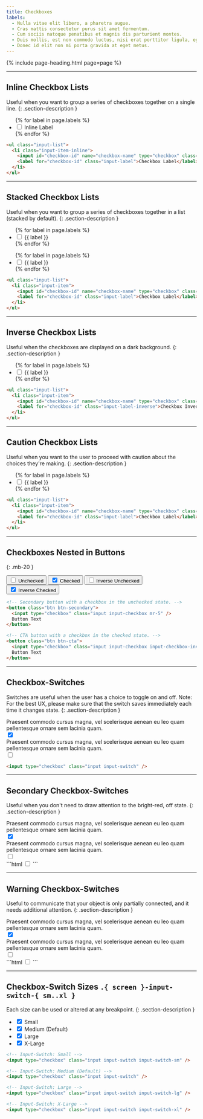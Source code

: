 ```yaml
---
title: Checkboxes
labels:
  - Nulla vitae elit libero, a pharetra augue.
  - Cras mattis consectetur purus sit amet fermentum.
  - Cum sociis natoque penatibus et magnis dis parturient montes.
  - Duis mollis, est non commodo luctus, nisi erat porttitor ligula, eget lacinia.
  - Donec id elit non mi porta gravida at eget metus.
---
```


{% include page-heading.html page=page %}

---

## Inline Checkbox Lists
Useful when you want to group a series of checkboxes together on a single line.
{: .section-description }

<ul class="input-list mb-30">
  {% for label in page.labels %}
    <li class="input-item-inline">
      <input id="checkbox-inline-{{ forloop.index }}" name="checkbox-list" type="checkbox" class="input input-checkbox" {% if forloop.index == 1 %}checked{% endif %} />
      <label for="checkbox-inline-{{ forloop.index }}" class="input-label">Inline Label</label>
    </li>
  {% endfor %}
</ul>

```html
<ul class="input-list">
  <li class="input-item-inline">
    <input id="checkbox-id" name="checkbox-name" type="checkbox" class="input input-checkbox" checked />
    <label for="checkbox-id" class="input-label">Checkbox Label</label>
  </li>
</ul>
```

---

## Stacked Checkbox Lists
Useful when you want to group a series of checkboxes together in a list (stacked by default).
{: .section-description }

<div class="col-container mb-15 sm:mb-30">
  <div class="col col-100 sm:col-50 mb-15 sm:mb-0">
    <div class="rounded bg-white p-10 sm:p-15 md:p-20 lg:p-30">
      <ul class="input-list">
        {% for label in page.labels %}
          <li class="input-item">
            <input id="checkbox-light-{{ forloop.index }}" name="checkbox-list" type="checkbox" class="input input-checkbox" {% if forloop.index == 1 %}checked{% endif %} />
            <label for="checkbox-light-{{ forloop.index }}" class="input-label">{{ label }}</label>
          </li>
        {% endfor %}
      </ul>
    </div>
  </div>
  <div class="col col-100 sm:col-50">
    <div class="box-secondary p-10 sm:p-15 md:p-20 lg:p-30">
      <ul class="input-list">
        {% for label in page.labels %}
          <li class="input-item">
            <input id="checkbox-dark-{{ forloop.index }}" name="checkbox-list" type="checkbox" class="input input-checkbox" {% if forloop.index == 1 %}checked{% endif %} />
            <label for="checkbox-dark-{{ forloop.index }}" class="input-label">{{ label }}</label>
          </li>
        {% endfor %}
      </ul>
    </div>
  </div>
</div>

```html
<ul class="input-list">
  <li class="input-item">
    <input id="checkbox-id" name="checkbox-name" type="checkbox" class="input input-checkbox" checked />
    <label for="checkbox-id" class="input-label">Checkbox Label</label>
  </li>
</ul>
```

---

## Inverse Checkbox Lists
Useful when the checkboxes are displayed on a dark background.
{: .section-description }

<div class="box-secondary p-10 sm:p-15 md:p-20 lg:p-30 bg-gray-darker">
  <ul class="input-list">
    {% for label in page.labels %}
      <li class="input-item">
        <input id="checkbox-inverse-{{ forloop.index }}" name="checkbox-inverse-list" type="checkbox" class="input input-checkbox input-checkbox-inverse" {% if forloop.index == 1 %}checked{% endif %} />
        <label for="checkbox-inverse-{{ forloop.index }}" class="input-label-inverse">{{ label }}</label>
      </li>
    {% endfor %}
  </ul>
</div>

```html
<ul class="input-list">
  <li class="input-item">
    <input id="checkbox-id" name="checkbox-name" type="checkbox" class="input input-checkbox input-checkbox-inverse" checked />
    <label for="checkbox-id" class="input-label-inverse">Checkbox Inverse Label</label>
  </li>
</ul>
```

---

## Caution Checkbox Lists
Useful when you want to the user to proceed with caution about the choices they're making.
{: .section-description }

<ul class="input-list">
  {% for label in page.labels %}
    <li class="input-item">
      <input id="checkbox-caution-{{ forloop.index }}" name="checkbox-list" type="checkbox" class="input input-checkbox input-checkbox-caution" {% if forloop.index == 1 %}checked{% endif %} />
      <label for="checkbox-caution-{{ forloop.index }}" class="input-label">{{ label }}</label>
    </li>
  {% endfor %}
</ul>

```html
<ul class="input-list">
  <li class="input-item">
    <input id="checkbox-id" name="checkbox-name" type="checkbox" class="input input-checkbox input-checkbox-caution" checked />
    <label for="checkbox-id" class="input-label">Checkbox Label</label>
  </li>
</ul>
```

---

## Checkboxes Nested in Buttons
{: .mb-20 }

<button class="btn btn-secondary mr-10 mb-10">
  <input type="checkbox" class="input input-checkbox mr-5" />
  Unchecked
</button>
<button class="btn btn-secondary mr-10 mb-10">
  <input type="checkbox" class="input input-checkbox mr-5" checked />
  Checked
</button>
<button class="btn btn-cta mr-10 mb-10">
  <input type="checkbox" class="input input-checkbox input-checkbox-inverse mr-5" />
  Inverse Unchecked
</button>
<button class="btn btn-cta mr-10 mb-10">
  <input type="checkbox" class="input input-checkbox input-checkbox-inverse mr-5" checked />
  Inverse Checked
</button>

```html
<!-- Secondary button with a checkbox in the unchecked state. -->
<button class="btn btn-secondary">
  <input type="checkbox" class="input input-checkbox mr-5" />
  Button Text
</button>

<!-- CTA button with a checkbox in the checked state. -->
<button class="btn btn-cta">
  <input type="checkbox" class="input input-checkbox input-checkbox-inverse mr-5" checked />
  Button Text
</button>
```

---

## Checkbox-Switches
Switches are useful when the user has a choice to toggle on and off. Note: For the best UX, please make sure that the switch saves immediately each time it changes state.
{: .section-description }

<div class="box h-60 mb-15 pt-20 pb-20 pl-15 pr-15 sm:pl-30 sm:pr-30">
  <div class="col-container-nowrap">
    <div class="components-checkboxes-switch-col col col-100 text-light ellipsis overflow-hidden white-space-nowrap">Praesent commodo cursus magna, vel scelerisque aenean eu leo quam pellentesque ornare sem lacinia quam.</div>
    <div class="col ml-15">
      <input type="checkbox" class="input input-switch" checked />
    </div>
  </div>
</div>
<div class="box-secondary h-60 pt-20 pb-20 pl-15 pr-15 sm:pl-30 sm:pr-30">
  <div class="col-container-nowrap">
    <div class="components-checkboxes-switch-col col col-100 text-light ellipsis overflow-hidden white-space-nowrap">Praesent commodo cursus magna, vel scelerisque aenean eu leo quam pellentesque ornare sem lacinia quam.</div>
    <div class="col ml-15">
      <input type="checkbox" class="input input-switch" />
    </div>
  </div>
</div>

```html
<input type="checkbox" class="input input-switch" />
```

---

## Secondary Checkbox-Switches
Useful when you don't need to draw attention to the bright-red, off state.
{: .section-description }

<div class="box h-60 mb-15 pt-20 pb-20 pl-15 pr-15 sm:pl-30 sm:pr-30">
  <div class="col-container-nowrap">
    <div class="components-checkboxes-switch-col col col-100 text-light ellipsis overflow-hidden white-space-nowrap">Praesent commodo cursus magna, vel scelerisque aenean eu leo quam pellentesque ornare sem lacinia quam.</div>
    <div class="col ml-15">
      <input type="checkbox" class="input input-switch-secondary" checked />
    </div>
  </div>
</div>
<div class="box-secondary h-60 pt-20 pb-20 pl-15 pr-15 sm:pl-30 sm:pr-30">
  <div class="col-container-nowrap">
    <div class="components-checkboxes-switch-col col col-100 text-light ellipsis overflow-hidden white-space-nowrap">Praesent commodo cursus magna, vel scelerisque aenean eu leo quam pellentesque ornare sem lacinia quam.</div>
    <div class="col ml-15">
      <input type="checkbox" class="input input-switch-secondary" />
    </div>
  </div>
</div>
```html
<input type="checkbox" class="input input-switch-secondary" />
```

---

## Warning Checkbox-Switches
Useful to communicate that your object is only partially connected, and it needs additional attention.
{: .section-description }

<div class="box h-60 mb-15 pt-20 pb-20 pl-15 pr-15 sm:pl-30 sm:pr-30">
  <div class="col-container-nowrap">
    <div class="components-checkboxes-switch-col col col-100 text-light ellipsis overflow-hidden white-space-nowrap">Praesent commodo cursus magna, vel scelerisque aenean eu leo quam pellentesque ornare sem lacinia quam.</div>
    <div class="col ml-15">
      <input type="checkbox" class="input input-switch-secondary input-switch-warning" checked />
    </div>
  </div>
</div>
<div class="box-secondary h-60 pt-20 pb-20 pl-15 pr-15 sm:pl-30 sm:pr-30">
  <div class="col-container-nowrap">
    <div class="components-checkboxes-switch-col col col-100 text-light ellipsis overflow-hidden white-space-nowrap">Praesent commodo cursus magna, vel scelerisque aenean eu leo quam pellentesque ornare sem lacinia quam.</div>
    <div class="col ml-15">
      <input type="checkbox" class="input input-switch-secondary input-switch-warning" />
    </div>
  </div>
</div>
```html
<input type="checkbox" class="input input-switch-secondary input-switch-warning" />
```

---

## Checkbox-Switch Sizes `.{ screen }-input-switch-{ sm..xl }`
Each size can be used or altered at any breakpoint.
{: .section-description }

<ul class="input-list">
  <li class="input-item">
    <input id="small-switch-on-sm" type="checkbox" class="input input-switch input-switch-sm center-obj" checked />
    <label for="small-switch-on-sm" class="text-sm text-light ml-5 medium">Small</label>
  </li>
  <li class="input-item">
    <input id="small-switch-on-md" type="checkbox" class="input input-switch center-obj" checked />
    <label for="small-switch-on-md" class="text-sm text-light ml-5 medium">Medium (Default)</label>
  </li>
  <li class="input-item">
    <input id="small-switch-on-lg" type="checkbox" class="input input-switch input-switch-lg center-obj" checked />
    <label for="small-switch-on-lg" class="text-sm text-light ml-5 medium">Large</label>
  </li>
  <li class="input-item">
    <input id="small-switch-on-xl" type="checkbox" class="input input-switch input-switch-xl center-obj" checked />
    <label for="small-switch-on-xl" class="text-sm text-light ml-5 medium">X-Large</label>
  </li>
</ul>

```html
<!-- Input-Switch: Small -->
<input type="checkbox" class="input input-switch input-switch-sm" />

<!-- Input-Switch: Medium (Default) -->
<input type="checkbox" class="input input-switch" />

<!-- Input-Switch: Large -->
<input type="checkbox" class="input input-switch input-switch-lg" />

<!-- Input-Switch: X-Large -->
<input type="checkbox" class="input input-switch input-switch-xl" />
```
